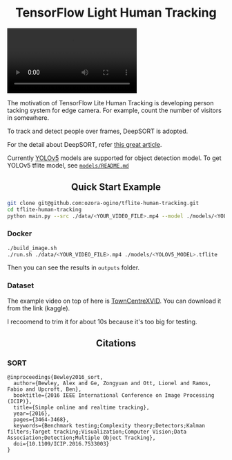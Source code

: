<h1 align="center">
  TensorFlow Light Human Tracking
</h1>

![](./outputs/trim10s.mp4_yolov5l-fp16.tflite.mp4)

The motivation of TensorFlow Lite Human Tracking is developing person tacking system for edge camera.
For example, count the number of visitors in somewhere.

To track and detect people over frames, DeepSORT is adopted.

For the detail about DeepSORT, refer [this great article](https://medium.com/augmented-startups/deepsort-deep-learning-applied-to-object-tracking-924f59f99104).


Currently [YOLOv5](https://github.com/ultralytics/yolov5) models are supported for object detection model.
To get YOLOv5 tflite model, see [`models/README.md`](./models/README.md)

## <div align="center">Quick Start Example</div>

```bash
git clone git@github.com:ozora-ogino/tflite-human-tracking.git
cd tflite-human-tracking
python main.py --src ./data/<YOUR_VIDEO_FILE>.mp4 --model ./models/<YOLOV5_MODEL>.tflite
```

### Docker

```bash
./build_image.sh
./run.sh ./data/<YOUR_VIDEO_FILE>.mp4 ./models/<YOLOV5_MODEL>.tflite
```

Then you can see the results in `outputs` folder.


### Dataset
The example video on top of here is [TownCentreXVID](https://www.kaggle.com/ashayajbani/oxford-town-centre/version/4?select=TownCentreXVID.mp4).
You can download it from the link (kaggle).

I recoomend to trim it for about 10s because it's too big for testing.


## <div align="center">Citations</div>

### SORT

```
@inproceedings{Bewley2016_sort,
  author={Bewley, Alex and Ge, Zongyuan and Ott, Lionel and Ramos, Fabio and Upcroft, Ben},
  booktitle={2016 IEEE International Conference on Image Processing (ICIP)},
  title={Simple online and realtime tracking},
  year={2016},
  pages={3464-3468},
  keywords={Benchmark testing;Complexity theory;Detectors;Kalman filters;Target tracking;Visualization;Computer Vision;Data Association;Detection;Multiple Object Tracking},
  doi={10.1109/ICIP.2016.7533003}
}
```